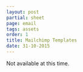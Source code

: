 ```yaml
---
layout: post
partial: sheet
page: email
tags: assets
order: 1
title: Mailchimp Templates
date: 31-10-2015
---
```

Not available at this time.